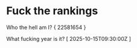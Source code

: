 # Fuck the rankings

Who the hell am I?
{ 22581654 }

What fucking year is it?
[ 2025-10-15T09:30:00Z ]
